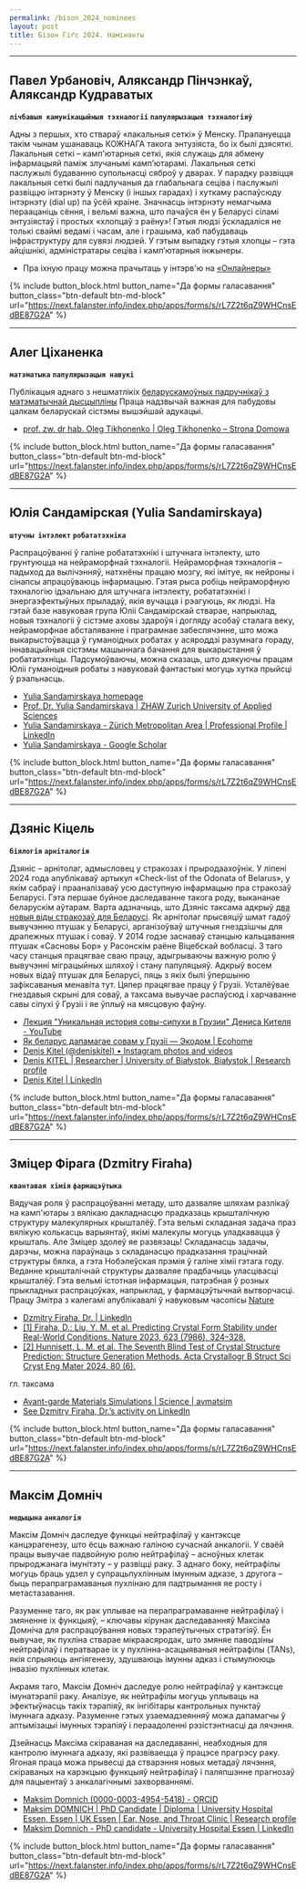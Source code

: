 ```yaml
---
permalink: /bison_2024_nominees
layout: post
title: Бізон Гіґс 2024. Намінанты
---
```


***

## Павел Урбановіч, Аляксандр Пінчэнкаў, Аляксандр Кудраватых

**`лічбавыя камунікацыйныя тэхналогіі`** **`папулярызацыя тэхналогіяў`**

Адны з першых, хто ствараў «лакальныя сеткі» ў Менску. Прапануецца такім чынам ушанаваць КОЖНАГА такога энтузіяста, бо іх былі дзясяткі. Лакальныя сеткі – камп'ютарныя сеткі, якія служаць для абмену інфармацыяй паміж злучанымі кампʼютарамі. Лакальныя сеткі паслужылі будаванню супольнасці сяброў у дварах. У парадку развіцця лакальныя сеткі былі падлучаныя да глабальнага сеціва і паслужылі развіццю інтэрнэту ў Менску (і іншых гарадах) і хуткаму распаўсюду інтэрнэту (dial up) па ўсёй краіне. Значнасць інтэрнэту немагчыма пераацаніць сёння, і вельмі важна, што пачаўся ён у Беларусі сіламі энтузіястаў і простых «хлопцаў з раёну»! Гэтыя людзі ўскладаліся не толькі сваймі ведамі і часам, але і грашыма, каб пабудаваць інфраструктуру для сувязі людзей. У гэтым выпадку гэтыя хлопцы – гэта айцішнікі, адміністратары сеціва і кампʼютарныя інжынеры.

* Пра іхную працу можна прачытаць у інтэрв'ю на [«Онлайнеры»](https://tech.onliner.by/2020/01/29/domashanie-seti)

{% include button_block.html button_name="Да формы галасавання" button_class="btn-default btn-md-block" url="https://next.falanster.info/index.php/apps/forms/s/rL7Z2t6qZ9WHCnsEdBE87G2A" %}

***

## Алег Ціханенка

**`матэматыка`** **`папулярызацыя навукі`**

Публікацыя аднаго з нешматлікіх [беларускамоўных падручнікаў з матэматычнай дысцыпліны](https://tn.by/product/asnovy-stachastycnaj-teoryi-absluhouvannia/)
Праца надзвычай важная для пабудовы цалкам беларускай сістэмы вышэйшай адукацыі.

* [prof. zw. dr hab. Oleg Tikhonenko &#124; Oleg Tikhonenko &#8211; Strona Domowa](https://olegtikhonenko.blog.uksw.edu.pl/przykladowa-strona/)

{% include button_block.html button_name="Да формы галасавання" button_class="btn-default btn-md-block" url="https://next.falanster.info/index.php/apps/forms/s/rL7Z2t6qZ9WHCnsEdBE87G2A" %}

***

## Юлія Сандамірская (Yulia Sandamirskaya)

**`штучны інтэлект`** **`робататэхніка`**

Распрацоўванні ў галіне робататэхнікі і штучнага інтэлекту, што грунтуюцца на нейраморфнай тэхналогіі. Нейраморфная тэхналогія – падыход да вылічэнняў, натхнёны працаю мозгу, які імітуе, як нейроны і сінапсы апрацоўваюць інфармацыю. Гэтая рыса робіць нейраморфную тэхналогію ідэальнаю для штучнага інтэлекту, робататэхнікі і энергаэфектыўных прыладаў, якія вучацца і рэагуюць, як людзі. На гэтай базе навуковая група Юліі Сандамірскай стварае, напрыклад, новыя тэхналогіі ў сістэме аховы здароўя і догляду асобаў сталага веку, нейраморфнае абсталяванне і праграмнае забеспячэнне, што можа выкарыстоўвацца ў гуманоідных робатах у асяроддзі разумнага гораду, іннавацыйныя сістэмы машыннага бачання для выкарыстання ў робататэхніцы. Падсумоўваючы, можна сказаць, што дзякуючы працам Юліі гуманоідныя робаты з навуковай фантастыкі могуць хутка прыйсці ў рэальнасць.

* [Yulia Sandamirskaya homepage](https://sandamirskaya.eu/)
* [Prof. Dr. Yulia Sandamirskaya &#124; ZHAW Zurich University of Applied Sciences](https://www.zhaw.ch/en/about-us/person/sank/)
* [Yulia Sandamirskaya - Zürich Metropolitan Area &#124; Professional Profile &#124; LinkedIn](https://www.linkedin.com/in/yulia-sandamirskaya-0076553/)
* [Yulia Sandamirskaya - Google Scholar](https://scholar.google.com/citations?user=E1jhoakAAAAJ&hl=en)

{% include button_block.html button_name="Да формы галасавання" button_class="btn-default btn-md-block" url="https://next.falanster.info/index.php/apps/forms/s/rL7Z2t6qZ9WHCnsEdBE87G2A" %}

***

## Дзяніс Кіцель

**`біялогія`** **`арніталогія`**

Дзяніс – арнітолаг, адмысловец у стракозах і прыродаахоўнiк. У ліпені 2024 года апублікаваў артыкул «Check-list of the Odonata of Belarus», у якім сабраў і прааналізаваў усю даступную інфармацыю пра стракозаў Беларусі. Гэта першае буйное даследаванне такога роду, выкананае беларускім аўтарам. Варта адзначыць, што Дзяніс таксама адкрыў [два новыя віды стракозаў для Беларусі](https://www.researchgate.net/publication/381240608_Check-list_of_the_Odonata_of_Belarus). Як арнітолаг прысвяціў шмат гадоў вывучэнню птушак у Беларусі, арганізоўваў штучныя гнездзішчы для драпежных птушак і соваў. У 2014 годзе заснаваў станцыю кальцавання птушак «Сасновы Бор» у Расонскім раёне Віцебскай вобласці. З таго часу станцыя працягвае сваю працу, адыгрываючы важную ролю ў вывучэнні міграцыйных шляхоў і стану папуляцыяў. Адкрыў восем новых відаў птушак для Беларусі, пяць з якіх былі ўпершыню зафіксаваныя менавіта тут. Цяпер працягвае працу ў Грузіі. Усталёўвае гнездавыя скрыні для соваў, а таксама вывучае распаўсюд і харчаванне савы сіпухі ў Грузіі і яе ўплыў на мясцовую фаўну.

* [Лекция "Уникальная история совы-сипухи в Грузии" Дениса Кителя - YouTube](https://www.youtube.com/watch?v=JucXl-ghGmk)
* [Як беларус дапамагае совам у Грузіі — Экодом &#124; Ecohome](https://ecohome.ngo/yak-belarus-dapamagae-sovam-u-gruzii)
* [Denis Kitel (@deniskitel) • Instagram photos and videos](https://www.instagram.com/deniskitel/)
* [Denis KITEL &#124; Researcher &#124; University of Białystok, Białystok &#124; Research profile](https://www.researchgate.net/profile/Denis-Kitel)
* [Denis Kitel &#124; LinkedIn](https://www.linkedin.com/in/denis-kitel-830709109/)

{% include button_block.html button_name="Да формы галасавання" button_class="btn-default btn-md-block" url="https://next.falanster.info/index.php/apps/forms/s/rL7Z2t6qZ9WHCnsEdBE87G2A" %}

***

## Зміцер Фірага (Dzmitry Firaha)

**`квантавая хімія`** **`фармацэўтыка`**

Вядучая роля ў распрацоўванні метаду, што дазваляе шляхам разлікаў на камп'ютары з вялікаю дакладнасцю прадказаць крышталічную структуру малекулярных крышталёў. Гэта вельмі складаная задача праз вялікую колькасць варыянтаў, якімі малекулы могуць уладкавацца ў крышталь. Але Зміцер здолеў яе развязаць! Складанасць задачы, дарэчы, можна параўнаць з складанасцю прадказання трацічнай структуры бялка, а гэта Нобэлеўская прэмія ў галіне хіміі гэтага году. Веданне крышталічнай структуры дазваляе прадбачыць уласцівасці крышталёў. Гэта вельмі істотная інфармацыя, патрэбная ў розных прыкладных распрацоўках, напрыклад, у фармацэўтычнай вытворчасці. Працу Змітра з калегамі апублікавалі ў навуковым часопісы [Nature](https://www.nature.com/articles/s41586-023-06587-3)


* [Dzmitry Firaha, Dr. &#124; LinkedIn](https://www.linkedin.com/in/dzmitry-firaha-dr-38404264/)
* [\[1\] Firaha, D.; Liu, Y. M. et al. Predicting Crystal Form Stability under Real-World Conditions. Nature 2023, 623 (7986), 324–328.](https://doi.org/10.1038/s41586-023-06587-3)
* [\[2\] Hunnisett, L. M. et al. The Seventh Blind Test of Crystal Structure Prediction: Structure Generation Methods. Acta Crystallogr B Struct Sci Cryst Eng Mater 2024, 80 (6).](https://doi.org/10.1107/S2052520624007492)

гл. таксама
* [Avant-garde Materials Simulations &#124; Science &#124; avmatsim](https://www.avmatsim.eu/science)
* [See Dzmitry Firaha, Dr.’s activity on LinkedIn](https://www.linkedin.com/feed/update/urn:li:activity:7270841785428369409/)

{% include button_block.html button_name="Да формы галасавання" button_class="btn-default btn-md-block" url="https://next.falanster.info/index.php/apps/forms/s/rL7Z2t6qZ9WHCnsEdBE87G2A" %}

***

## Максім Домніч

**`медыцына`** **`анкалогія`**

Максім Домніч даследуе функцыі нейтрафілаў у кантэксце канцэрагенезу, што ёсць важнаю галіною сучаснай анкалогіі. У сваёй працы вывучае падвойную ролю нейтрафілаў – асноўных клетак прыроджанага імунітэту – у развіцці раку. З аднаго боку, нейтрафілы могуць браць удзел у супрацьпухлінным імунным адказе, з другога – быць перапраграмаваныя пухлінаю для падтрымання яе росту і метастазавання.

Разуменне таго, як рак уплывае на перапраграмаванне нейтрафілаў і змяненне іх функцыяў, – ключавы кірунак даследаванняў Максіма Домніча для распрацоўвання новых тэрапеўтычных стратэгіяў. Ён вывучае, як пухліна стварае мікраасяродак, што змяняе паводзіны нейтрафілаў і ператварае іх у пухлінна-асацыяваныя нейтрафілы (TANs), якія спрыяюць ангіягенезу, здушваюць імунны адказ і стымулююць інвазію пухлінных клетак.

Акрамя таго, Максім Домніч даследуе ролю нейтрафілаў у кантэксце імунатэрапіі раку. Аналізуе, як нейтрафілы могуць уплываць на эфектыўнасць такіх тэрапіяў, як інгібітары кантрольных пунктаў імуннага адказу. Разуменне гэтых узаемадзеянняў можа дапамагчы ў аптымізацыі імунных тэрапіяў і пераадоленні рэзістэнтнасці да лячэння.

Дзейнасць Максіма скіраваная на даследаванні, неабходныя для кантролю імуннага адказу, які развіваецца ў працэсе прагрэсу раку. Ягоная праца можа прывесці да стварэння новых метадаў лячэння, скіраваных на карэкцыю функцыяў нейтрафілаў і паляпшэнне прагнозаў для пацыентаў з анкалагічнымі захворваннямі.

* [Maksim Domnich (0000-0003-4954-5418) - ORCID](https://orcid.org/0000-0003-4954-5418)
* [Maksim DOMNICH &#124; PhD Candidate &#124; Diploma &#124; University Hospital Essen, Essen &#124; UK Essen &#124; Ear, Nose, and Throat Clinic &#124; Research profile](https://www.researchgate.net/profile/Maksim-Domnich)
* [Maksim Domnich - PhD candidate - University Hospital Essen &#124; LinkedIn](https://de.linkedin.com/in/maksim-domnich-61a53b109?trk=public_profile_browsemap)

{% include button_block.html button_name="Да формы галасавання" button_class="btn-default btn-md-block" url="https://next.falanster.info/index.php/apps/forms/s/rL7Z2t6qZ9WHCnsEdBE87G2A" %}
